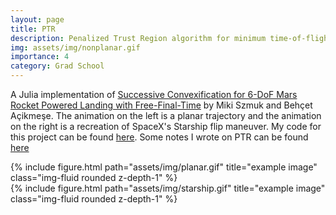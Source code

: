 ```yaml
---
layout: page
title: PTR
description: Penalized Trust Region algorithm for minimum time-of-flight 6DOF powered descent guidance. 
img: assets/img/nonplanar.gif
importance: 4
category: Grad School
---
```

A Julia implementation of [Successive Convexification for 6-DoF Mars Rocket Powered Landing with Free-Final-Time](https://arxiv.org/pdf/1802.03827.pdf) by Miki Szmuk and Behçet Açikmeşe. The animation on the left is a planar trajectory and the animation on the right is a recreation of SpaceX's Starship flip maneuver. My code for this project can be found [here](https://github.com/govindchari/PTR). Some notes I wrote on PTR can be found [here](/assets/pdf/PTR%20Walkthrough.pdf)

<div class="row">
    <div class="col-sm mt-3 mt-md-0">
        {% include figure.html path="assets/img/planar.gif" title="example image" class="img-fluid rounded z-depth-1" %}
    </div>
    <div class="col-sm mt-3 mt-md-0">
        {% include figure.html path="assets/img/starship.gif" title="example image" class="img-fluid rounded z-depth-1" %}
    </div>
</div>


